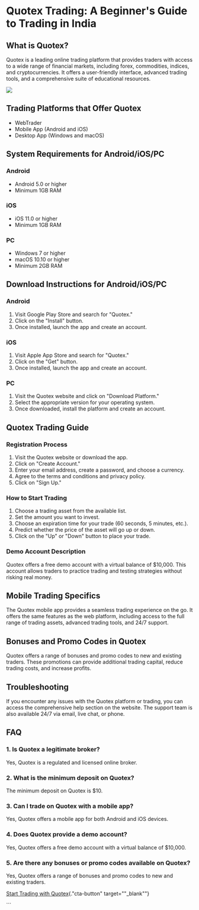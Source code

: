 # Quotex Trading: A Beginner\'s Guide to Trading in India

## What is Quotex?

Quotex is a leading online trading platform that provides traders with
access to a wide range of financial markets, including forex,
commodities, indices, and cryptocurrencies. It offers a user-friendly
interface, advanced trading tools, and a comprehensive suite of
educational resources.

[![](https://static.quotex.io/files/4_en/300_250.jpg)](https://traff.sbs/brokerqxlid)

## Trading Platforms that Offer Quotex

-   WebTrader
-   Mobile App (Android and iOS)
-   Desktop App (Windows and macOS)

## System Requirements for Android/iOS/PC

### Android

-   Android 5.0 or higher
-   Minimum 1GB RAM

### iOS

-   iOS 11.0 or higher
-   Minimum 1GB RAM

### PC

-   Windows 7 or higher
-   macOS 10.10 or higher
-   Minimum 2GB RAM

## Download Instructions for Android/iOS/PC

### Android

1.  Visit Google Play Store and search for "Quotex."
2.  Click on the "Install" button.
3.  Once installed, launch the app and create an account.

### iOS

1.  Visit Apple App Store and search for "Quotex."
2.  Click on the "Get" button.
3.  Once installed, launch the app and create an account.

### PC

1.  Visit the Quotex website and click on "Download Platform."
2.  Select the appropriate version for your operating system.
3.  Once downloaded, install the platform and create an account.

## Quotex Trading Guide

### Registration Process

1.  Visit the Quotex website or download the app.
2.  Click on "Create Account."
3.  Enter your email address, create a password, and choose a currency.
4.  Agree to the terms and conditions and privacy policy.
5.  Click on "Sign Up."

### How to Start Trading

1.  Choose a trading asset from the available list.
2.  Set the amount you want to invest.
3.  Choose an expiration time for your trade (60 seconds, 5 minutes,
    etc.).
4.  Predict whether the price of the asset will go up or down.
5.  Click on the "Up" or "Down" button to place your trade.

### Demo Account Description

Quotex offers a free demo account with a virtual balance of \$10,000.
This account allows traders to practice trading and testing strategies
without risking real money.

## Mobile Trading Specifics

The Quotex mobile app provides a seamless trading experience on the go.
It offers the same features as the web platform, including access to the
full range of trading assets, advanced trading tools, and 24/7 support.

## Bonuses and Promo Codes in Quotex

Quotex offers a range of bonuses and promo codes to new and existing
traders. These promotions can provide additional trading capital, reduce
trading costs, and increase profits.

## Troubleshooting

If you encounter any issues with the Quotex platform or trading, you can
access the comprehensive help section on the website. The support team
is also available 24/7 via email, live chat, or phone.

## FAQ

### 1. Is Quotex a legitimate broker?

Yes, Quotex is a regulated and licensed online broker.

### 2. What is the minimum deposit on Quotex?

The minimum deposit on Quotex is \$10.

### 3. Can I trade on Quotex with a mobile app?

Yes, Quotex offers a mobile app for both Android and iOS devices.

### 4. Does Quotex provide a demo account?

Yes, Quotex offers a free demo account with a virtual balance of
\$10,000.

### 5. Are there any bonuses or promo codes available on Quotex?

Yes, Quotex offers a range of bonuses and promo codes to new and
existing traders.

[Start Trading with
Quotex](\%22https://traff.sbs/brokerqxlid\%22){."cta-button"
target=""_blank""}

\`\`\`

